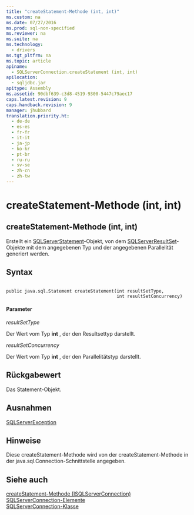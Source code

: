 ```yaml
---
title: "createStatement-Methode (int, int)"
ms.custom: na
ms.date: 07/27/2016
ms.prod: sql-non-specified
ms.reviewer: na
ms.suite: na
ms.technology: 
  - drivers
ms.tgt_pltfrm: na
ms.topic: article
apiname: 
  - SQLServerConnection.createStatement (int, int)
apilocation: 
  - sqljdbc.jar
apitype: Assembly
ms.assetid: 90dbf639-c3d8-4519-9300-5447c79aec17
caps.latest.revision: 9
caps.handback.revision: 9
manager: jhubbard
translation.priority.ht: 
  - de-de
  - es-es
  - fr-fr
  - it-it
  - ja-jp
  - ko-kr
  - pt-br
  - ru-ru
  - sv-se
  - zh-cn
  - zh-tw
---
```

# createStatement-Methode (int, int)
    
## createStatement\-Methode \(int, int\)  
 Erstellt ein [SQLServerStatement](../content/SQLServerStatement-Class.md)\-Objekt, von dem [SQLServerResultSet](../content/SQLServerResultSet-Class.md)\-Objekte mit dem angegebenen Typ und der angegebenen Parallelität generiert werden.  
  
## Syntax  
  
```  
  
public java.sql.Statement createStatement(int resultSetType,  
                                          int resultSetConcurrency)  
```  
  
#### Parameter  
 *resultSetType*  
  
 Der Wert vom Typ **int** , der den Resultsettyp darstellt.  
  
 *resultSetConcurrency*  
  
 Der Wert vom Typ **int** , der den Parallelitätstyp darstellt.  
  
## Rückgabewert  
 Das Statement\-Objekt.  
  
## Ausnahmen  
 [SQLServerException](../content/SQLServerException-Class.md)  
  
## Hinweise  
 Diese createStatement\-Methode wird von der createStatement\-Methode in der java.sql.Connection\-Schnittstelle angegeben.  
  
## Siehe auch  
 [createStatement-Methode &#40;ISQLServerConnection&#41;](../content/createStatement-Method--SQLServerConnection-.md)   
 [SQLServerConnection-Elemente](../content/SQLServerConnection-Members.md)   
 [SQLServerConnection-Klasse](../content/SQLServerConnection-Class.md)  
  
  